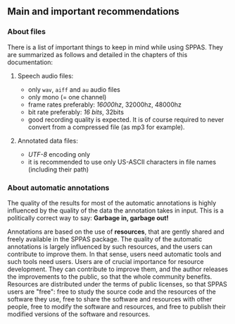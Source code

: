 ## Main and important recommendations


### About files

There is a list of important things to keep in mind while using SPPAS.
They are summarized as follows and detailed in the chapters of this 
documentation:

1. Speech audio files:

    - only `wav`, `aiff` and `au` audio files
    - only mono (= one channel)
    - frame rates preferably: *16000hz*, 32000hz, 48000hz
    - bit rate preferably: *16 bits*, 32bits
    - good recording quality is expected. It is of course required to
    never convert from a compressed file (as mp3 for example).

2. Annotated data files:

    - *UTF-8* encoding only
    - it is recommended to use only US-ASCII characters in file names (including their path)


### About automatic annotations

The quality of the results for most of the automatic annotations is highly
influenced by the quality of the data the annotation takes in input.
This is a politically correct way to say: **Garbage in, garbage out!**

Annotations are based on the use of **resources**, that are gently shared and
freely available in the SPPAS package. 
The quality of the automatic annotations is largely influenced by such 
resources, and the users can contribute to improve them. In that sense, 
users need automatic tools and such tools need users.
Users are of crucial importance for resource development. They can contribute 
to improve them, and the author releases the improvements to the public, so 
that the whole community benefits. Resources are distributed under the terms 
of public licenses, so that SPPAS users are "free": 
free to study the source code and the resources of the software they use, 
free to share the software and resources with other people, 
free to modify the software and resources, and 
free to publish their modified versions of the software and resources.
